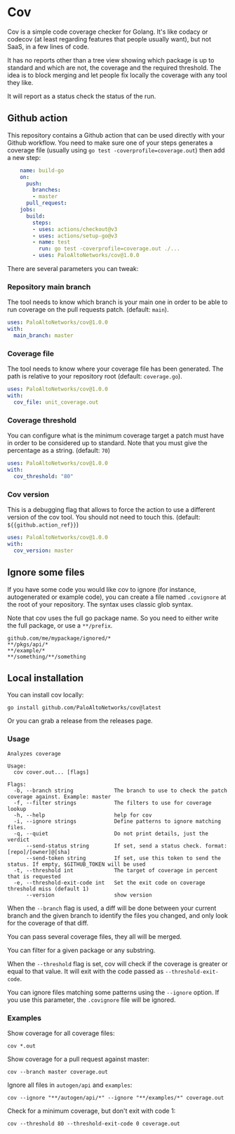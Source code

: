 # Cov

Cov is a simple code coverage checker for Golang. It's like codacy or codecov
(at least regarding features that people usually want), but not SaaS, in a few
lines of code.

It has no reports other than a tree view showing which package is up to standard
and which are not, the coverage and the required threshold. The idea is to block
merging and let people fix locally the coverage with any tool they like.

It will report as a status check the status of the run.

## Github action

This repository contains a Github action that can be used directly with your
Github workflow. You need to make sure one of your steps generates a coverage
file (usually using `go test -coverprofile=coverage.out`) then add a new step:

```yaml
    name: build-go
    on:
      push:
        branches:
        - master
      pull_request:
    jobs:
      build:
        steps:
        - uses: actions/checkout@v3
        - uses: actions/setup-go@v3
        - name: test
          run: go test -coverprofile=coverage.out ./...
        - uses: PaloAltoNetworks/cov@1.0.0
```

There are several parameters you can tweak:

### Repository main branch

The tool needs to know which branch is your main one in order to be able to run
coverage on the pull requests patch. (default: `main`).

```yaml
uses: PaloAltoNetworks/cov@1.0.0
with:
  main_branch: master
```

### Coverage file

The tool needs to know where your coverage file has been generated. The path is
relative to your repository root (default: `coverage.go`).

```yaml
uses: PaloAltoNetworks/cov@1.0.0
with:
  cov_file: unit_coverage.out
```

###  Coverage threshold

You can configure what is the minimum coverage target a patch must have in order
to be considered up to standard. Note that you must give the percentage as a
string. (default: `70`)

```yaml
uses: PaloAltoNetworks/cov@1.0.0
with:
  cov_threshold: "80"
```

### Cov version

This is a debugging flag that allows to force the action to use a different
version of the cov tool. You should not need to touch this. (default:
`${{github.action_ref}}`)

```yaml
uses: PaloAltoNetworks/cov@1.0.0
with:
  cov_version: master
```

## Ignore some files

If you have some code you would like cov to ignore (for instance, autogenerated
or example code), you can create a file named `.covignore` at the root of your
repository. The syntax uses classic glob syntax.

Note that cov uses the full go package name. So you need to either write the
full package, or use a `**/prefix`.

```
github.com/me/mypackage/ignored/*
**/pkgs/api/*
**/example/*
**/something/**/something
```

## Local installation

You can install cov locally:

    go install github.com/PaloAltoNetworks/cov@latest

Or you can grab a release from the releases page.

### Usage

    Analyzes coverage

    Usage:
      cov cover.out... [flags]

    Flags:
      -b, --branch string             The branch to use to check the patch coverage against. Example: master
      -f, --filter strings            The filters to use for coverage lookup
      -h, --help                      help for cov
      -i, --ignore strings            Define patterns to ignore matching files.
      -q, --quiet                     Do not print details, just the verdict
          --send-status string        If set, send a status check. format: [repo]/[owner]@[sha]
          --send-token string         If set, use this token to send the status. If empty, $GITHUB_TOKEN will be used
      -t, --threshold int             The target of coverage in percent that is requested
      -e, --threshold-exit-code int   Set the exit code on coverage threshold miss (default 1)
          --version                   show version

When the `--branch` flag is used, a diff will be done between your current
branch and the given branch to identify the files you changed, and only look for
the coverage of that diff.

You can pass several coverage files, they all will be merged.

You can filter for a given package or any substring.

When the `--threshold` flag is set, cov will check if the coverage is greater or
equal to that value. It will exit with the code passed as `--threshold-exit-code`.

You can ignore files matching some patterns using the `--ignore` option. If you
use this parameter, the `.covignore` file will be ignored.

### Examples

Show coverage for all coverage files:

    cov *.out

Show coverage for a pull request against master:

    cov --branch master coverage.out

Ignore all files in `autogen/api` and `examples`:

    cov --ignore "**/autogen/api/*" --ignore "**/examples/*" coverage.out

Check for a minimum coverage, but don't exit with code 1:

    cov --threshold 80 --threshold-exit-code 0 coverage.out
